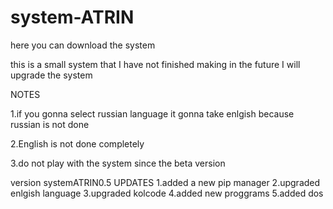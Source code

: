 # system-ATRIN
here you can download the system

this is a small system that I have not finished making in the future I will upgrade the system

NOTES

  1.if you gonna select russian language it gonna take enlgish because russian is not done
  
  2.English is not done completely
  
  3.do not play with the system since the beta version


version systemATRIN0.5
UPDATES
  1.added a new pip manager
  2.upgraded enlgish language
  3.upgraded kolcode
  4.added new proggrams
  5.added dos

